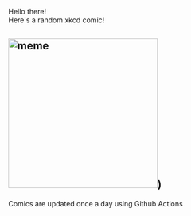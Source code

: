 Hello there! <br>Here's a random xkcd comic!<br>
## <img src="https://imgs.xkcd.com/comics/confidence_interval.png" alt="meme" width="300"/>)<br>
Comics are updated once a day using Github Actions